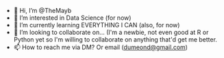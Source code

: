 - 👋 Hi, I’m @TheMayb
- 👀 I’m interested in Data Science (for now)
- 🌱 I’m currently learning EVERYTHING I CAN (also, for now)
- 💞️ I’m looking to collaborate on... (I'm a newbie, not even good at R or Python yet so I'm willing to collaborate on anything that'd get me better.
- 📫 How to reach me via DM? Or email (dumeond@gmail.com)

<!---
TheMayb/TheMayb is a ✨ special ✨ repository because its `README.md` (this file) appears on your GitHub profile.
You can click the Preview link to take a look at your changes.
--->
